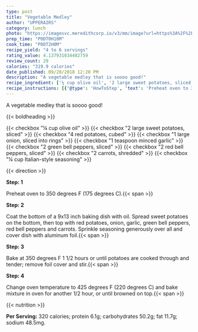 ```yaml
---
type: post
title: "Vegetable Medley"
author: "UPPERAIRS"
category: lunch
photo: "https://imagesvc.meredithcorp.io/v3/mm/image?url=https%3A%2F%2Fimages.media-allrecipes.com%2Fuserphotos%2F8188443.jpg"
prep_time: "P0DT0H10M"
cook_time: "P0DT2H0M"
recipe_yield: "4 to 6 servings"
rating_value: 4.137931034482759
review_count: 29
calories: "319.9 calories"
date_published: 09/20/2018 12:20 PM
description: "A vegetable medley that is soooo good!"
recipe_ingredient: ['¼ cup olive oil', '2 large sweet potatoes, sliced', '4 red potatoes, cubed', '1 large onion, sliced into rings', '1 teaspoon minced garlic', '2 green bell peppers, sliced', '2 red bell peppers, sliced', '2 carrots, shredded', '¼ cup Italian-style seasoning']
recipe_instructions: [{'@type': 'HowToStep', 'text': 'Preheat oven to 350 degrees F (175 degrees C).\n'}, {'@type': 'HowToStep', 'text': 'Coat the bottom of a 9x13 inch baking dish with oil. Spread sweet potatoes on the bottom, then top with red potatoes, onion, garlic, green bell peppers, red bell peppers and carrots. Sprinkle seasoning generously over all and cover dish with aluminum foil.\n'}, {'@type': 'HowToStep', 'text': 'Bake at 350 degrees F 1 1/2 hours or until potatoes are cooked through and tender; remove foil cover and stir.\n'}, {'@type': 'HowToStep', 'text': 'Change oven temperature to 425 degrees F (220 degrees C) and bake mixture in oven for another 1/2 hour, or until browned on top.\n'}]
---
```


A vegetable medley that is soooo good! 

{{< boldheading >}}

{{< checkbox "¼ cup olive oil" >}}
{{< checkbox "2 large sweet potatoes, sliced" >}}
{{< checkbox "4  red potatoes, cubed" >}}
{{< checkbox "1 large onion, sliced into rings" >}}
{{< checkbox "1 teaspoon minced garlic" >}}
{{< checkbox "2  green bell peppers, sliced" >}}
{{< checkbox "2  red bell peppers, sliced" >}}
{{< checkbox "2  carrots, shredded" >}}
{{< checkbox "¼ cup Italian-style seasoning" >}}


{{< direction >}}

**Step: 1**

Preheat oven to 350 degrees F (175 degrees C).{{< span >}}

**Step: 2**

Coat the bottom of a 9x13 inch baking dish with oil. Spread sweet potatoes on the bottom, then top with red potatoes, onion, garlic, green bell peppers, red bell peppers and carrots. Sprinkle seasoning generously over all and cover dish with aluminum foil.{{< span >}}

**Step: 3**

Bake at 350 degrees F 1 1/2 hours or until potatoes are cooked through and tender; remove foil cover and stir.{{< span >}}

**Step: 4**

Change oven temperature to 425 degrees F (220 degrees C) and bake mixture in oven for another 1/2 hour, or until browned on top.{{< span >}}

{{< nutrition >}}

**Per Serving:** 320 calories; protein 6.1g; carbohydrates 50.2g; fat 11.7g; sodium 48.5mg.